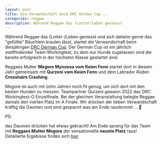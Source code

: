 ```yaml
---
layout: post
title: Die Verwandschaft beim DRC German Cup ...
categories: reggae
description: Während Reggae das (Lotter)Leben geniesst 
---
```


Während Reggae das (Lotter-)Leben geniesst und sich daheim gerne das "gefüllte" Bäuchlein kraulen lässt, 
startet die Verwandschaft beim diesjährigen  [DRC German Cup](http://germancup2023.de/). Der German Cup ist ein jährlich stattfindender Team-Workingtest, zu dem nur Hunde zugelassen sind die
bereits erfolgreich in der höchsten Klasse gestartet sind.

Reggaes Mutter **Megore Mynoosa vom Keien Fenn** startet dort in diesem Jahr gemeinsam mit **Qurzeni vom Keien Fenn** und dem Labrador Rüden **Crosshairs Crashing**. 

Megore ist auch mit zehn Jahren noch fit genug, um sich dort mit den besten Hunden zu messen. Teampartner Qurzeni gewann 2022 das DRC Workingtest-O Einzelfinale. 
Bei der gleichen Veranstaltung belegte Reggae damals den vierten Platz im A Finale. 
Wir drücken der lieben Verwandschaft kräftig die Daumen und sind gespannt was am Ende rauskommt ... 🤗

PS: 

das Daumen drücken hat etwas gebracht! Am Ende sprang für das Team mit **Reggaes Mutter Megore** der sensationielle **neunte Platz** raus!
Detailierte Ergebisse finden sich [hier](http://germancup2023.de/wp-content/uploads/2023/04/German-Cup-2023-Ergebnisse.pdf)

